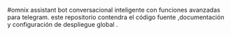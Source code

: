 #omnix assistant
bot conversacional inteligente con funciones avanzadas para telegram.
este repositorio contendra el código fuente ,documentación y configuración de despliegue  global .
